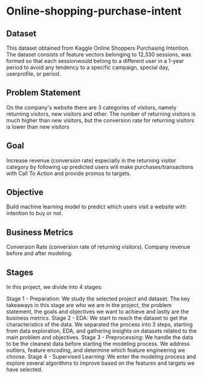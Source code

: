 # Online-shopping-purchase-intent

## Dataset
This dataset obtained from Kaggle Online Shoppers Purchasing Intention. The dataset consists of feature vectors belonging to 12,330 sessions, was formed so that each sessionwould belong to a different user in a 1-year period to avoid any tendency to a specific campaign, special day, userprofile, or period.

## Problem Statement
On the company's website there are 3 categories of visitors, namely returning visitors, new visitors and other. The number of returning visitors is much higher than new visitors, but the conversion rate for returning visitors is lower than new visitors

## Goal
Increase revenue (conversion rate) especially in the returning visitor category by following up predicted users will make purchases/transactions with Call To Action and provide promos to targets.

## Objective
Build machine learning model to predict which users visit a website with intention to buy or not.

## Business Metrics
Conversion Rate (conversion rate of returning visitors).
Company revenue before and after modeling.

## Stages

In this project, we divide into 4 stages:

Stage 1 - Preparation: We study the selected project and dataset. The key takeaways in this stage are who we are in the project, the problem statement, the goals and objectives we want to achieve and lastly are the business metrics.
Stage 2 - EDA: We start to reach the dataset to get the characteristics of the data. We separated the process into 3 steps, starting from data exploration, EDA, and gathering insights on datasets related to the main problem and objectives.
Stage 3 - Preprocessing: We handle the data to be the cleanest data before starting the modeling process. We address outliers, feature encoding, and determine which feature engineering we choose.
Stage 4 - Supervised Learning: We enter the modeling process and explore several algorithms to improve based on the features and targets we have selected.
